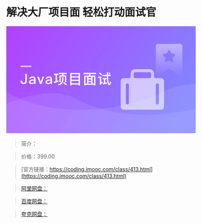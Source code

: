 # 解决大厂项目面 轻松打动面试官

![img](../../assets/5fce100b09065d6605400304.png)

> 简介：

> 价格：399.00

> [官方链接：https://coding.imooc.com/class/413.html](https://coding.imooc.com/class/413.html)

> [阿里网盘：]()

> [百度网盘：]()

> [夸克网盘：]()
